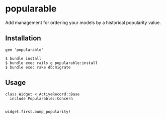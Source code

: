 # popularable

Add management for ordering your models by a historical popularity value.

## Installation

    gem 'popularable'

    $ bundle install
    $ bundle exec rails g popularable:install
    $ bundle exec rake db:migrate

## Usage

    class Widget < ActiveRecord::Base
      include Popularable::Concern
      
      
    widget.first.bump_popularity!